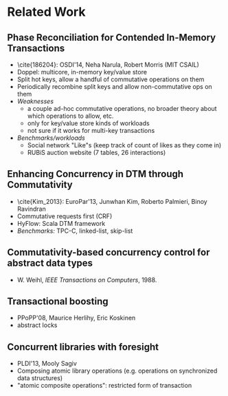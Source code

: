 # Related Work

## Phase Reconciliation for Contended In-Memory Transactions
- \cite{186204}: OSDI'14, Neha Narula, Robert Morris (MIT CSAIL)
- Doppel: multicore, in-memory key/value store
- Split hot keys, allow a handful of commutative operations on them
- Periodically recombine split keys and allow non-commutative ops on them
- *Weaknesses*
	- a couple ad-hoc commutative operations, no broader theory about which operations to allow, etc.
	- only for key/value store kinds of workloads
	- not sure if it works for multi-key transactions
- *Benchmarks/workloads*
	- Social network "Like"s (keep track of count of likes as they come in)
	- RUBiS auction website (7 tables, 26 interactions)

## Enhancing Concurrency in DTM through Commutativity 
- \cite{Kim_2013}: EuroPar'13, Junwhan Kim, Roberto Palmieri, Binoy Ravindran
- Commutative requests first (CRF)
- HyFlow: Scala DTM framework
- *Benchmarks:* TPC-C, linked-list, skip-list

## Commutativity-based concurrency control for abstract data types
- W. Weihl, *IEEE Transactions on Computers*, 1988.

## Transactional boosting
- PPoPP'08, Maurice Herlihy, Eric Koskinen
- abstract locks

## Concurrent libraries with foresight
- PLDI'13, Mooly Sagiv
- Composing atomic library operations (e.g. operations on synchronized data structures)
- "atomic composite operations": restricted form of transaction

